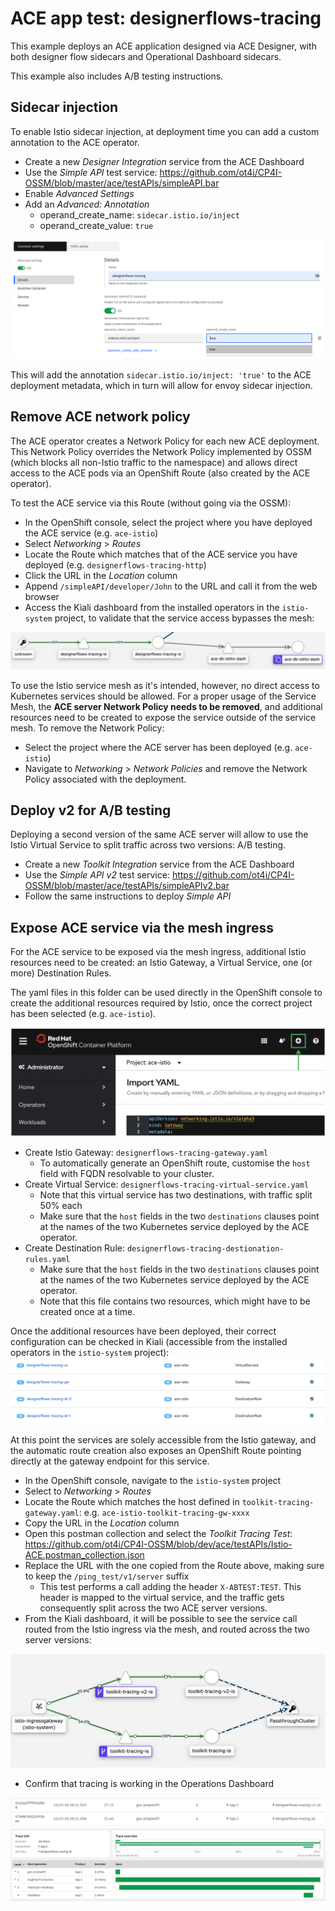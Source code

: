 # ACE app test: designerflows-tracing
This example deploys an ACE application designed via ACE Designer, with both designer flow sidecars and Operational Dashboard sidecars.

This example also includes A/B testing instructions.

## Sidecar injection
To enable Istio sidecar injection, at deployment time you can add a custom annotation to the ACE operator.
- Create a new *Designer Integration* service from the ACE Dashboard
- Use the *Simple API* test service: https://github.com/ot4i/CP4I-OSSM/blob/master/ace/testAPIs/simpleAPI.bar
- Enable *Advanced Settings*
- Add an *Advanced: Annotation*
  - operand_create_name: `sidecar.istio.io/inject`
  - operand_create_value: `true`


![designerflows-tracing-annotation](https://github.com/ot4i/CP4I-OSSM/blob/dev/images/designerflows-tracing-annotation.png)


This will add the annotation `sidecar.istio.io/inject: 'true'` to the ACE deployment metadata, which in turn will allow for envoy sidecar injection.

## Remove ACE network policy
The ACE operator creates a Network Policy for each new ACE deployment. This Network Policy overrides the Network Policy implemented by OSSM (which blocks all non-Istio traffic to the namespace) and allows direct access to the ACE pods via an OpenShift Route (also created by the ACE operator).

To test the ACE service via this Route (without going via the OSSM):
- In the OpenShift console, select the project where you have deployed the ACE service (e.g. `ace-istio`)
- Select *Networking* > *Routes*
- Locate the Route which matches that of the ACE service you have deployed (e.g. `designerflows-tracing-http`)
- Click the URL in the *Location* column
- Append `/simpleAPI/developer/John` to the URL and call it from the web browser
- Access the Kiali dashboard from the installed operators in the `istio-system` project, to validate that the service access bypasses the mesh:


![designerflows-tracing-direct](https://github.com/ot4i/CP4I-OSSM/blob/dev/images/designerflows-tracing-direct.png)

To use the Istio service mesh as it's intended, however, no direct access to Kubernetes services should be allowed. For a proper usage of the Service Mesh, the **ACE server Network Policy needs to be removed**, and additional resources need to be created to expose the service outside of the service mesh. To remove the Network Policy:
- Select the project where the ACE server has been deployed (e.g. `ace-istio`)
- Navigate to *Networking* > *Network Policies* and remove the Network Policy associated with the deployment.

## Deploy v2 for A/B testing
Deploying a second version of the same ACE server will allow to use the Istio Virtual Service to split traffic across two versions: A/B testing.
- Create a new *Toolkit Integration* service from the ACE Dashboard
- Use the *Simple API v2* test service: https://github.com/ot4i/CP4I-OSSM/blob/master/ace/testAPIs/simpleAPIv2.bar
- Follow the same instructions to deploy *Simple API*

## Expose ACE service via the mesh ingress
For the ACE service to be exposed via the mesh ingress, additional Istio resources need to be created: an Istio Gateway, a Virtual Service, one (or more) Destination Rules.

The yaml files in this folder can be used directly in the OpenShift console to create the additional resources required by Istio, once the correct project has been selected (e.g. `ace-istio`).


![ocp-add-resource](https://github.com/ot4i/CP4I-OSSM/blob/dev/images/ocp-add-resource.png)
- Create Istio Gateway: `designerflows-tracing-gateway.yaml`
  - To automatically generate an OpenShift route, customise the `host` field with FQDN resolvable to your cluster.
- Create Virtual Service: `designerflows-tracing-virtual-service.yaml`
  - Note that this virtual service has two destinations, with traffic split 50% each
  - Make sure that the `host` fields in the two `destinations` clauses point at the names of the two Kubernetes service deployed by the ACE operator.
- Create Destination Rule: `designerflows-tracing-destionation-rules.yaml`
  - Make sure that the `host` fields in the two `destinations` clauses point at the names of the two Kubernetes service deployed by the ACE operator.
  - Note that this file contains two resources, which might have to be created once at a time.

Once the additional resources have been deployed, their correct configuration can be checked in Kiali (accessible from the installed operators in the `istio-system` project):
![designerflows-tracing-kiali-config](https://github.com/ot4i/CP4I-OSSM/blob/dev/images/designerflows-tracing-kiali-config.png)

At this point the services are solely accessible from the Istio gateway, and the automatic route creation also exposes an OpenShift Route pointing directly at the gateway endpoint for this service.

- In the OpenShift console, navigate to the `istio-system` project
- Select to *Networking* > *Routes*
- Locate the Route which matches the host defined in `toolkit-tracing-gateway.yaml`: e.g. `ace-istio-toolkit-tracing-gw-xxxx`
- Copy the URL in the *Location* column
- Open this postman collection and select the *Toolkit Tracing Test*: https://github.com/ot4i/CP4I-OSSM/blob/dev/ace/testAPIs/Istio-ACE.postman_collection.json
- Replace the URL with the one copied from the Route above, making sure to keep the `/ping_test/v1/server` suffix
  -  This test performs a call adding the header `X-ABTEST:TEST`. This header is mapped to the virtual service, and the traffic gets consequently split across the two ACE server versions.
- From the Kiali dashboard, it will be possible to see the service call routed from the Istio ingress via the mesh, and routed across the two server versions:


![designerflows-tracing-kiali](https://github.com/ot4i/CP4I-OSSM/blob/dev/images/toolkit-tracing-kiali.png)


- Confirm that tracing is working in the Operations Dashboard


![designerflows-tracing-2versions](https://github.com/ot4i/CP4I-OSSM/blob/dev/images/designerflows-tracing-2versions.png)
![simpleapi-tracing](https://github.com/ot4i/CP4I-OSSM/blob/dev/images/smipleapi-tracing.png)
